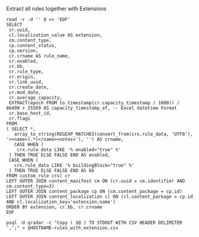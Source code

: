 Extract all rules together with Extensions

    read -r -d '' Q << 'EOF'
    SELECT
     cr.uuid,
     cl.localization_value AS extension,
     cm.content_type,
     cp.content_status,
     cp.version,
     cr.crname AS rule_name,
     cr.enabled,
     cr.bb, 
     cr.rule_type,
     cr.origin,
     cr.link_uuid,
     cr.create_date,
     cr.mod_date,
     cr.average_capacity,
     EXTRACT(epoch FROM to_timestamp(cr.capacity_timestamp / 1000)) / 86400 + 25569 AS capacity_timestamp_ef, -- Excel datetime Format
     cr.base_host_id,
     cr.flags
    FROM
    ( SELECT *,
       array_to_string(REGEXP_MATCHES(convert_from(crx.rule_data, 'UTF8'), '><name>(.*)</name><notes>'), '') AS crname,
       CASE WHEN (
        crx.rule_data LIKE '% enabled="true" %'
     ) THEN TRUE ELSE FALSE END AS enabled, 
     CASE WHEN (
       crx.rule_data LIKE '% buildingBlock="true" %'
     ) THEN TRUE ELSE FALSE END AS bb
    FROM custom_rule crx) cr
    LEFT OUTER JOIN content_manifest cm ON (cr.uuid = cm.identifier AND cm.content_type=3)
    LEFT OUTER JOIN content_package cp ON (cm.content_package = cp.id)
    LEFT OUTER JOIN content_localization cl ON (cl.content_package = cp.id AND cl.localization_key='extension.name')
    ORDER BY extension, cr.bb, cr.crname
    EOF

    psql -U qradar -c "Copy ( $Q ) TO STDOUT WITH CSV HEADER DELIMITER ',';" > $HOSTNAME-rules_with_extension.csv
